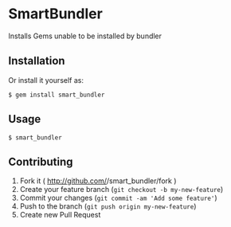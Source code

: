 # SmartBundler

Installs Gems unable to be installed by bundler

## Installation

Or install it yourself as:

    $ gem install smart_bundler

## Usage

    $ smart_bundler

## Contributing

1. Fork it ( http://github.com/<my-github-username>/smart_bundler/fork )
2. Create your feature branch (`git checkout -b my-new-feature`)
3. Commit your changes (`git commit -am 'Add some feature'`)
4. Push to the branch (`git push origin my-new-feature`)
5. Create new Pull Request
